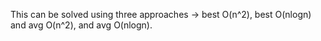 This can be solved using three approaches -> best O(n^2), best O(nlogn) and avg O(n^2), and  avg O(nlogn).
